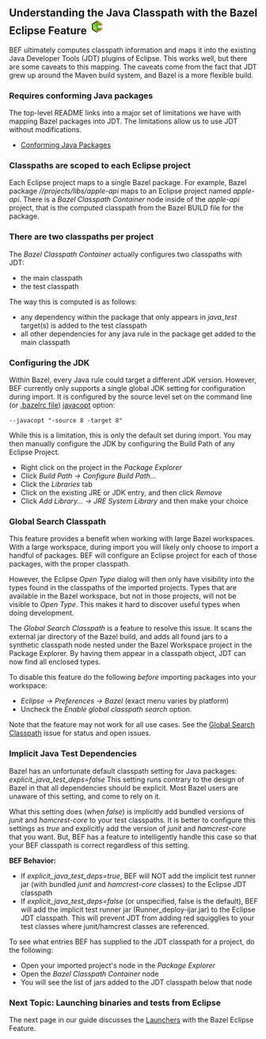 ## Understanding the Java Classpath with the Bazel Eclipse Feature ![BEF Logo](../logos/bef_logo_small.png)

BEF ultimately computes classpath information and maps it into the existing Java Developer Tools (JDT) plugins of Eclipse.
This works well, but there are some caveats to this mapping.
The caveats come from the fact that JDT grew up around the Maven build system, and Bazel is a more flexible build.

### Requires conforming Java packages

The top-level README links into a major set of limitations we have with mapping Bazel packages into JDT.
The limitations allow us to use JDT without modifications.

- [Conforming Java Packages](conforming_java_packages.md)

### Classpaths are scoped to each Eclipse project

Each Eclipse project maps to a single Bazel package.
For example, Bazel package *//projects/libs/apple-api* maps to an Eclipse project named *apple-api*.
There is a *Bazel Classpath Container* node inside of the *apple-api* project, that is the computed
  classpath from the Bazel BUILD file for the package.

### There are two classpaths per project

The *Bazel Classpath Container* actually configures two classpaths with JDT:
- the main classpath
- the test classpath

The way this is computed is as follows:

- any dependency within the package that only appears in *java_test* target(s) is added to the test classpath
- all other dependencies for any java rule in the package get added to the main classpath

### Configuring the JDK

Within Bazel, every Java rule could target a different JDK version.
However, BEF currently only supports a single global JDK setting for configuration during import.
It is configured by the source level set on the command line
  (or [.bazelrc file](https://docs.bazel.build/versions/master/guide.html#bazelrc-the-bazel-configuration-file))
  [javacopt](https://docs.bazel.build/versions/master/user-manual.html#flag--javacopt) option:

```
--javacopt "-source 8 -target 8"
```

While this is a limitation, this is only the default set during import.
You may then manually configure the JDK by configuring the Build Path of any Eclipse Project.

- Right click on the project in the *Package Explorer*
- Click *Build Path -> Configure Build Path...*
- Click the *Libraries* tab
- Click on the existing JRE or JDK entry, and then click *Remove*
- Click *Add Library... -> JRE System Library* and then make your choice

### Global Search Classpath

This feature provides a benefit when working with large Bazel workspaces.
With a large workspace, during import you will likely only choose to import a handful of packages.
BEF will configure an Eclipse project for each of those packages, with the proper classpath.

However, the Eclipse *Open Type* dialog will then only have visibility into the types found in the classpaths of the
  imported projects.
Types that are available in the Bazel workspace, but not in those projects, will not be visible to *Open Type*.
This makes it hard to discover useful types when doing development.

The *Global Search Classpath* is a feature to resolve this issue.
It scans the external jar directory of the Bazel build, and adds all found jars to a synthetic classpath node
  nested under the Bazel Workspace project in the Package Explorer.
By having them appear in a classpath object, JDT can now find all enclosed types.

To disable this feature do the following *before* importing packages into your workspace:  
- *Eclipse -> Preferences -> Bazel* (exact menu varies by platform)
- Uncheck the *Enable global classpath search* option.

Note that the feature may not work for all use cases.
See the [Global Search Classpath](https://github.com/salesforce/bazel-eclipse/issues/161) issue for status
  and open issues.

### Implicit Java Test Dependencies

Bazel has an unfortunate default classpath setting for Java packages: _explicit_java_test_deps=false_
This setting runs contrary to the design of Bazel in that all dependencies should be explicit.
Most Bazel users are unaware of this setting, and come to rely on it.

What this setting does (when _false_) is implicitly add bundled versions of _junit_ and _hamcrest-core_ to your test classpaths.
It is better to configure this settings as _true_ and explicitly add the version of _junit_ and _hamcrest-core_ that you want.
But, BEF has a feature to intelligently handle this case so that your BEF classpath is correct regardless of this setting.

**BEF Behavior:**
- If _explicit_java_test_deps=true_, BEF will NOT add the implicit test runner jar (with bundled _junit_ and _hamcrest-core_ classes) to the Eclipse JDT classpath
- If _explicit_java_test_deps=false_ (or unspecified, false is the default), BEF will add the implicit test runner jar (Runner_deploy-ijar.jar) to the Eclipse JDT classpath. This will prevent JDT from adding red squigglies to your test classes where junit/hamcrest classes are referenced.

To see what entries BEF has supplied to the JDT classpath for a project, do the following:
- Open your imported project's node in the _Package Explorer_
- Open the _Bazel Classpath Container_ node
- You will see the list of jars added to the JDT classpath below that node


### Next Topic: Launching binaries and tests from Eclipse

The next page in our guide discusses the [Launchers](using_the_feature_launching.md) with the Bazel Eclipse Feature.
